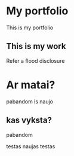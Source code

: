 # My portfolio
This is my portfolio

## This is my work
Refer a flood
disclosure

# Ar matai?
pabandom is naujo

## kas vyksta?


pabandom



testas
naujas testas
